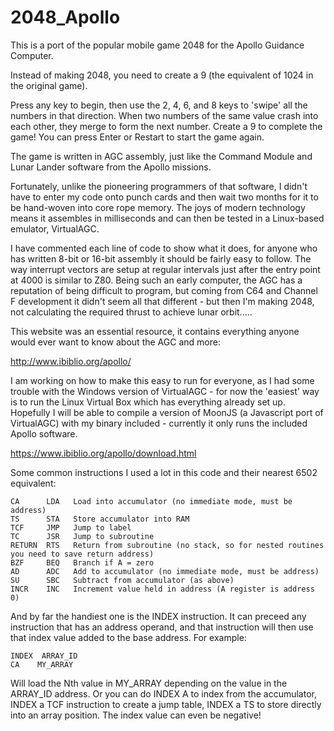 # 2048_Apollo

This is a port of the popular mobile game 2048 for the Apollo Guidance Computer.

Instead of making 2048, you need to create a 9 (the equivalent of 1024 in the original game).

Press any key to begin, then use the 2, 4, 6, and 8 keys to 'swipe' all the numbers in that direction. When two numbers of the same value crash into each other, they merge to form the next number. Create a 9 to complete the game! You can press Enter or Restart to start the game again.


The game is written in AGC assembly, just like the Command Module and Lunar Lander software from the Apollo missions.

Fortunately, unlike the pioneering programmers of that software, I didn't have to enter my code onto punch cards and then wait two months for it to be hand-woven into core rope memory. The joys of modern technology means it assembles in milliseconds and can then be tested in a Linux-based emulator, VirtualAGC. 

I have commented each line of code to show what it does, for anyone who has written 8-bit or 16-bit assembly it should be fairly easy to follow. The way interrupt vectors are setup at regular intervals just after the entry point at 4000 is similar to Z80. Being such an early computer, the AGC has a reputation of being difficult to program, but coming from C64 and Channel F development it didn't seem all that different - but then I'm making 2048, not calculating the required thrust to achieve lunar orbit.....

This website was an essential resource, it contains everything anyone would ever want to know about the AGC and more:

http://www.ibiblio.org/apollo/

I am working on how to make this easy to run for everyone, as I had some trouble with the Windows version of VirtualAGC - for now the 'easiest' way is to run the Linux Virtual Box which has everything already set up. Hopefully I will be able to compile a version of MoonJS (a Javascript port of VirtualAGC) with my binary included - currently it only runs the included Apollo software.

https://www.ibiblio.org/apollo/download.html


Some common instructions I used a lot in this code and their nearest 6502 equivalent:

    CA      LDA   Load into accumulator (no immediate mode, must be address)
    TS      STA   Store accumulator into RAM
    TCF     JMP   Jump to label
    TC      JSR   Jump to subroutine
    RETURN  RTS   Return from subroutine (no stack, so for nested routines you need to save return address)
    BZF     BEQ   Branch if A = zero
    AD      ADC   Add to accumulator (no immediate mode, must be address)
    SU      SBC   Subtract from accumulator (as above)
    INCR    INC   Increment value held in address (A register is address 0)

And by far the handiest one is the INDEX instruction. It can preceed any instruction that has an address operand, and that instruction will then use that index value added to the base address. For example:

    INDEX  ARRAY_ID
    CA    MY_ARRAY

Will load the Nth value in MY_ARRAY depending on the value in the ARRAY_ID address. Or you can do INDEX A to index from the accumulator, INDEX a TCF instruction to create a jump table, INDEX a TS to store directly into an array position. The index value can even be negative!




